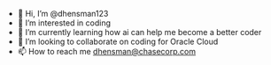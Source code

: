 - 👋 Hi, I’m @dhensman123
- 👀 I’m interested in coding
- 🌱 I’m currently learning how ai can help me become a better coder
- 💞️ I’m looking to collaborate on coding for Oracle Cloud 
- 📫 How to reach me dhensman@chasecorp.com

<!---
dhensman123/dhensman123 is a ✨ special ✨ repository because its `README.md` (this file) appears on your GitHub profile.
You can click the Preview link to take a look at your changes.
--->
